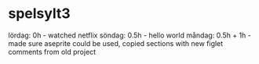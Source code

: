 # spelsylt3
lördag: 0h - watched netflix
söndag: 0.5h - hello world
måndag: 0.5h + 1h - made sure aseprite could be used, copied sections with new figlet comments from old project

